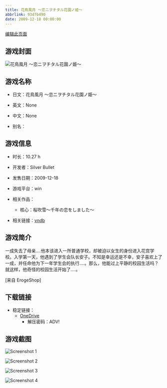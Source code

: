 ```yaml
---
title: 花鳥風月 ～恋ニヲチタル花園ノ姫～
abbrlink: 93d7b490
date: 2009-12-18 00:00:00
---
```

[编辑此页面](https://github.com/ACG-3/ADV3-source/blob/main/source/_posts/games/%E8%8A%B1%E9%B3%A5%E9%A2%A8%E6%9C%88%20%EF%BD%9E%E6%81%8B%E3%83%8B%E3%83%B2%E3%83%81%E3%82%BF%E3%83%AB%E8%8A%B1%E5%9C%92%E3%83%8E%E5%A7%AB%EF%BD%9E.md)

## 游戏封面

![花鳥風月 ～恋ニヲチタル花園ノ姫～](https://pan.timero.xyz/d/onedrive/img_lib_001/%E8%8A%B1%E9%B3%A5%E9%A2%A8%E6%9C%88%20%EF%BD%9E%E6%81%8B%E3%83%8B%E3%83%B2%E3%83%81%E3%82%BF%E3%83%AB%E8%8A%B1%E5%9C%92%E3%83%8E%E5%A7%AB%EF%BD%9E_cover.avif)


## 游戏名称

- 日文：花鳥風月 ～恋ニヲチタル花園ノ姫～
- 英文：None
- 中文：None

- 别名：


## 游戏信息

- 时长：10.27 h
- 开发者：Silver Bullet
- 发售日期：2009-12-18
- 游戏平台：win
- 相关作品：
   - 核心：桜吹雪～千年の恋をしました～

- 相关链接：[vndb](https://vndb.org/v2693)


## 游戏简介

一成失去了母亲....他本该进入一所普通学校，却被迫以女生的身份进入花宫学校。入学第一天，他遇到了学生会队长安子。不知是幸运还是不幸，安子喜欢上了一成，并任命他为下一年学生会的执行....。那么，他能过上平静的校园生活吗？就这样，他奇怪的校园生活开始了....。

[来自 ErogeShop]


## 下载链接

- 稳定链接：
    - [OneDrive](https://pan.timero.xyz/onedrive/adv_lib_001/%E8%8A%B1%E9%B3%A5%E9%A2%A8%E6%9C%88%20%EF%BD%9E%E6%81%8B%E3%83%8B%E3%83%B2%E3%83%81%E3%82%BF%E3%83%AB%E8%8A%B1%E5%9C%92%E3%83%8E%E5%A7%AB%EF%BD%9E)
        - 解压密码：ADV!



## 游戏截图


![Screenshot 1](https://pan.timero.xyz/d/onedrive/img_lib_001/%E8%8A%B1%E9%B3%A5%E9%A2%A8%E6%9C%88%20%EF%BD%9E%E6%81%8B%E3%83%8B%E3%83%B2%E3%83%81%E3%82%BF%E3%83%AB%E8%8A%B1%E5%9C%92%E3%83%8E%E5%A7%AB%EF%BD%9E_Screenshot_1.avif)

![Screenshot 2](https://pan.timero.xyz/d/onedrive/img_lib_001/%E8%8A%B1%E9%B3%A5%E9%A2%A8%E6%9C%88%20%EF%BD%9E%E6%81%8B%E3%83%8B%E3%83%B2%E3%83%81%E3%82%BF%E3%83%AB%E8%8A%B1%E5%9C%92%E3%83%8E%E5%A7%AB%EF%BD%9E_Screenshot_2.avif)

![Screenshot 3](https://pan.timero.xyz/d/onedrive/img_lib_001/%E8%8A%B1%E9%B3%A5%E9%A2%A8%E6%9C%88%20%EF%BD%9E%E6%81%8B%E3%83%8B%E3%83%B2%E3%83%81%E3%82%BF%E3%83%AB%E8%8A%B1%E5%9C%92%E3%83%8E%E5%A7%AB%EF%BD%9E_Screenshot_3.avif)

![Screenshot 4](https://pan.timero.xyz/d/onedrive/img_lib_001/%E8%8A%B1%E9%B3%A5%E9%A2%A8%E6%9C%88%20%EF%BD%9E%E6%81%8B%E3%83%8B%E3%83%B2%E3%83%81%E3%82%BF%E3%83%AB%E8%8A%B1%E5%9C%92%E3%83%8E%E5%A7%AB%EF%BD%9E_Screenshot_4.avif)

